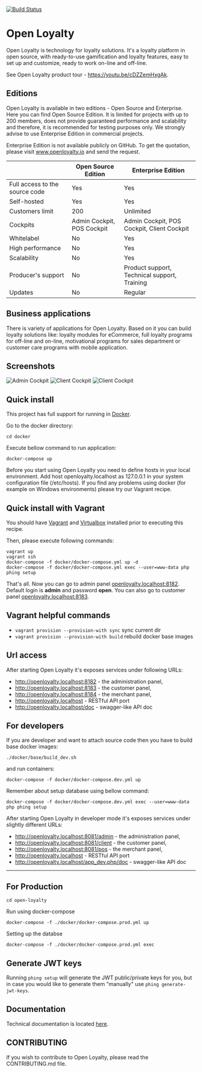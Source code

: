 [![Build Status](https://travis-ci.org/DivanteLtd/open-loyalty.svg?branch=master)](https://travis-ci.org/DivanteLtd/open-loyalty)

# Open Loyalty

Open Loyalty is technology for loyalty solutions.
It's a loyalty platform in open source, with ready-to-use gamification and loyalty features, easy to set up and customize, ready to work on-line and off-line.

See Open Loyalty product tour - https://youtu.be/cDZZemHxgAk.

## Editions

Open Loyalty is available in two editions - Open Source and Enterprise.
Here you can find Open Source Edition. It is limited for projects with up to 200 members, does not provide guaranteed performance and scalability and therefore, it is recommended for testing purposes only. We strongly advise to use Enterprise Edition in commercial projects.

Enterprise Edition is not available publicly on GitHub.
To get the quotation, please visit www.openloyalty.io and send the request.

|                                | Open Source Edition         | Enterprise Edition                           |
| ------------------------------ | --------------------------- | -------------------------------------------- |
| Full access to the source code |  Yes                        | Yes                                          |
| Self-hosted                    |  Yes                        | Yes                                          |
| Customers limit                |  200                        | Unlimited                                    |
| Cockpits                       |  Admin Cockpit, POS Cockpit | Admin Cockpit, POS Cockpit, Client Cockpit   |
| Whitelabel                     |  No                         | Yes                                          |
| High performance               |  No                         | Yes                                          |
| Scalability                    |  No                         | Yes                                          |
| Producer's support             |  No                         | Product support, Technical support, Training |
| Updates                        |  No                         | Regular                                      |

## Business applications

There is variety of applications for Open Loyalty. Based on it you can build loyalty solutions like: loyalty modules for eCommerce, full loyalty programs for off-line and on-line, motivational programs for sales department or customer care programs with mobile application.

## Screenshots

![Admin Cockpit](https://user-images.githubusercontent.com/3582562/54033263-1db79500-41b4-11e9-8f2d-9b91acce50cf.png)
![Client Cockpit](https://user-images.githubusercontent.com/3582562/54033264-1db79500-41b4-11e9-984c-a954cd136d5c.png)
![Client Cockpit](https://user-images.githubusercontent.com/3582562/54033262-1db79500-41b4-11e9-88a6-e5449cb6782b.png)

## Quick install

This project has full support for running in [Docker](https://www.docker.com/>).

Go to the docker directory:

```
cd docker
```

Execute bellow command to run application: 

```
docker-compose up
```

Before you start using Open Loyalty you need to define hosts in your local environment. Add host openloyalty.localhost as 127.0.0.1 in your system configuration file (/etc/hosts).
If you find any problems using docker (for example on Windows environments) please try our Vagrant recipe.

## Quick install with Vagrant

You should have [Vagrant](https://www.vagrantup.com/downloads.html) and [Virtualbox](https://www.virtualbox.org/wiki/Downloads) installed prior to executing this recipe.

Then, please execute following commands:

```
vagrant up
vagrant ssh
docker-compose -f docker/docker-compose.yml up -d
docker-compose -f docker/docker-compose.yml exec --user=www-data php phing setup
```

That's all. Now you can go to admin panel [openloyalty.localhost:8182](http://openloyalty.localhost:8182).
Default login is **admin** and password **open**. You can also go to customer panel [openloyalty.localhost:8183](http://openloyalty.localhost:8183).

## Vagrant helpful commands

- `vagrant provision --provision-with sync` sync current dir
- `vagrant provision --provision-with build` rebuild docker base images

## Url access

After starting Open Loyalty it's exposes services under following URLs:

 * http://openloyalty.localhost:8182 - the administration panel,
 * http://openloyalty.localhost:8183 - the customer panel,
 * http://openloyalty.localhost:8184 - the merchant panel,
 * http://openloyalty.localhost - RESTful API port
 * http://openloyalty.localhost/doc - swagger-like API doc


## For developers

If you are developer and want to attach source code then you have to build base docker images:

```
./docker/base/build_dev.sh
```

and run containers:

```
docker-compose -f docker/docker-compose.dev.yml up
```

Remember about setup database using bellow command:

```
docker-compose -f docker/docker-compose.dev.yml exec --user=www-data php phing setup
```

After starting Open Loyalty in developer mode it's exposes services under slightly different URLs:

 * http://openloyalty.localhost:8081/admin - the administration panel,
 * http://openloyalty.localhost:8081/client - the customer panel,
 * http://openloyalty.localhost:8081/pos - the merchant panel,
 * http://openloyalty.localhost - RESTful API port
 * http://openloyalty.localhost/app_dev.php/doc - swagger-like API doc
---
## For Production
```
cd open-loyalty
```
Run using docker-compose
```
docker-compose -f ./docker/docker-compose.prod.yml up
```
Setting up the databse
```
docker-compose -f ./docker/docker-compose.prod.yml exec
```
## Generate JWT keys

Running `phing setup` will generate the JWT public/private keys for you, but in case you would like to generate them "manually" use `phing generate-jwt-keys`.

## Documentation

Technical documentation is located [here](backend/doc/index.rst). 

## CONTRIBUTING
If you wish to contribute to Open Loyalty, please read the CONTRIBUTING.md file.
